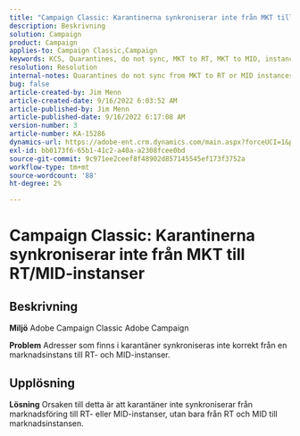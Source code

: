 ```yaml
---
title: "Campaign Classic: Karantinerna synkroniserar inte från MKT till RT/MID-instanser"
description: Beskrivning
solution: Campaign
product: Campaign
applies-to: Campaign Classic,Campaign
keywords: KCS, Quarantines, do not sync, MKT to RT, MKT to MID, instances
resolution: Resolution
internal-notes: Quarantines do not sync from MKT to RT or MID instances
bug: false
article-created-by: Jim Menn
article-created-date: 9/16/2022 6:03:52 AM
article-published-by: Jim Menn
article-published-date: 9/16/2022 6:17:08 AM
version-number: 3
article-number: KA-15286
dynamics-url: https://adobe-ent.crm.dynamics.com/main.aspx?forceUCI=1&pagetype=entityrecord&etn=knowledgearticle&id=64033d55-8535-ed11-9db1-0022480866ad
exl-id: bb0173f6-65b1-41c2-a40a-a2308fcee0bd
source-git-commit: 9c971ee2ceef8f48902d857145545ef173f3752a
workflow-type: tm+mt
source-wordcount: '88'
ht-degree: 2%

---
```


# Campaign Classic: Karantinerna synkroniserar inte från MKT till RT/MID-instanser

## Beskrivning


<b>Miljö</b>
Adobe Campaign Classic Adobe Campaign

<b>Problem</b>
Adresser som finns i karantäner synkroniseras inte korrekt från en marknadsinstans till RT- och MID-instanser.


## Upplösning


<b>Lösning</b>
Orsaken till detta är att karantäner inte synkroniserar från marknadsföring till RT- eller MID-instanser, utan bara från RT och MID till marknadsinstansen.
